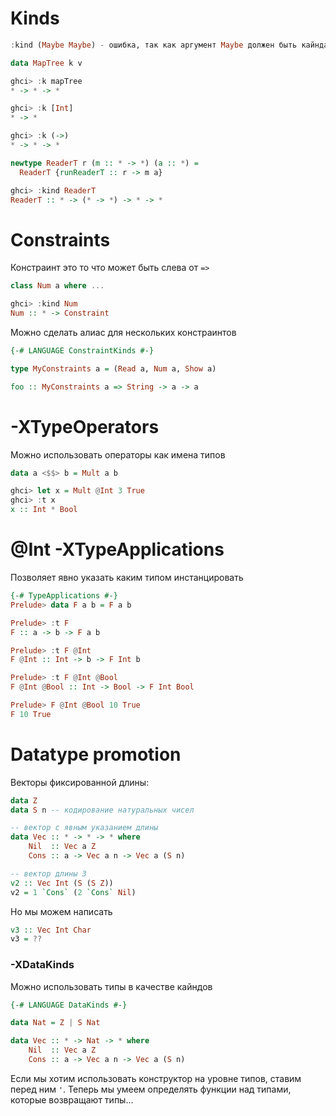 # Kinds
```haskell
:kind (Maybe Maybe) - ошибка, так как аргумент Maybe должен быть кайнда *

data MapTree k v

ghci> :k mapTree 
* -> * -> *

ghci> :k [Int]
* -> *

ghci> :k (->)
* -> * -> *

newtype ReaderT r (m :: * -> *) (a :: *) = 
  ReaderT {runReaderT :: r -> m a}

ghci> :kind ReaderT
ReaderT :: * -> (* -> *) -> * -> *
```

# Constraints
Констраинт это то что может быть слева от `=>`
```haskell
class Num a where ...

ghci> :kind Num
Num :: * -> Constraint
```


Можно сделать алиас для нескольких констраинтов
```haskell
{-# LANGUAGE ConstraintKinds #-}

type MyConstraints a = (Read a, Num a, Show a)

foo :: MyConstraints a => String -> a -> a
```

# -XTypeOperators
Можно использовать операторы как имена типов
```haskell
data a <$$> b = Mult a b

ghci> let x = Mult @Int 3 True
ghci> :t x 
x :: Int * Bool
```

# @Int -XTypeApplications
Позволяет явно указать каким типом инстанцировать
```haskell
{-# TypeApplications #-}
Prelude> data F a b = F a b

Prelude> :t F
F :: a -> b -> F a b

Prelude> :t F @Int
F @Int :: Int -> b -> F Int b

Prelude> :t F @Int @Bool
F @Int @Bool :: Int -> Bool -> F Int Bool

Prelude> F @Int @Bool 10 True
F 10 True
```

# Datatype promotion
Векторы фиксированной длины:
```haskell
data Z
data S n -- кодирование натуральных чисел

-- вектор с явным указанием длины
data Vec :: * -> * -> * where
    Nil  :: Vec a Z
    Cons :: a -> Vec a n -> Vec a (S n)

-- вектор длины 3
v2 :: Vec Int (S (S Z))
v2 = 1 `Cons` (2 `Cons` Nil)
```
Но мы можем написать 
```haskell
v3 :: Vec Int Char
v3 = ??
```

### -XDataKinds
Можно использовать типы в качестве кайндов
```haskell
{-# LANGUAGE DataKinds #-}

data Nat = Z | S Nat

data Vec :: * -> Nat -> * where
    Nil  :: Vec a Z
    Cons :: a -> Vec a n -> Vec a (S n)
```

Если мы хотим использовать конструктор на уровне типов, ставим перед ним `'`.
Теперь мы умеем определять функции над типами, которые возвращают типы...